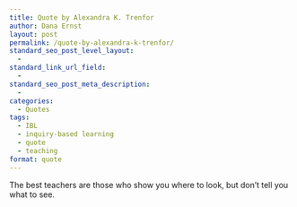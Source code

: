 ```yaml
---
title: Quote by Alexandra K. Trenfor
author: Dana Ernst
layout: post
permalink: /quote-by-alexandra-k-trenfor/
standard_seo_post_level_layout:
  - 
standard_link_url_field:
  - 
standard_seo_post_meta_description:
  - 
categories:
  - Quotes
tags:
  - IBL
  - inquiry-based learning
  - quote
  - teaching
format: quote
---
```

<div class="kcite-section" kcite-section-id="726">
  <p>
    The best teachers are those who show you where to look, but don&#8217;t tell you what to see.
  </p>
  
  <!-- kcite active, but no citations found -->
</div>

<!-- kcite-section 726 -->